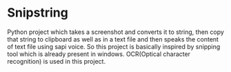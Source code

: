 # Snipstring
Python project which takes a screenshot and converts it to string, then copy that string to clipboard as well as in a text file and then speaks the content of text file using sapi voice.
So this project is basically inspired by snipping tool which is already present in windows.
OCR(Optical character recognition) is used in this project.
